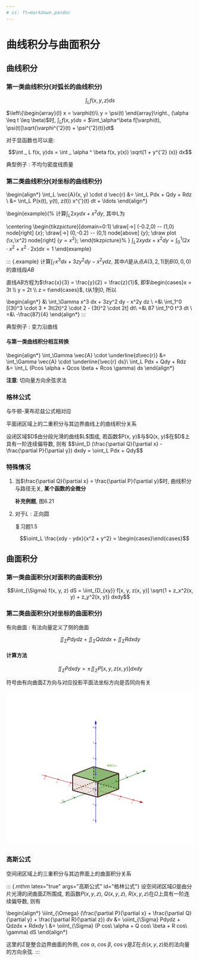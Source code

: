 ```yaml
---
# vi: ft=markdown.pandoc
---
```


# 曲线积分与曲面积分

## 曲线积分

### 第一类曲线积分(对弧长的曲线积分)

$$\int_L f(x, y, z) ds$$

$\left\{\begin{array}{l} x = \varphi(t)\\ y = \psi(t) \end{array}\right., (\alpha \leq t \leq \beta)$时, $\int_L f(x, y) ds$ = $\int_\alpha^\beta f[\varphi(t), \psi(t)]\sqrt{\varphi^{'2}(t) + \psi^{'2}(t)}dt$

对于显函数也可以是:

$$\int _ L f(x, y)ds = \int _ \alpha ^ \beta f(x, y(x)) \sqrt{1 + y^{'2} (x)} dx$$

典型例子
: 不均匀密度线质量

### 第二类曲线积分(对坐标的曲线积分)

\begin{align*}
\int_L \vec{A}(x, y) \cdot d \vec{r} &= \int_L Pdx + Qdy + Rdz \\
                                     &= \int_L P(x(t), y(t), z(t)) x^{'}(t) dt + \ldots
\end{align*}

\begin{example}{%
计算$\int_L 2xy dx + x^2 dy$, 其中L为

\centering
\begin{tikzpicture}[domain=0:1]
    \draw[->] (-0.2,0) -- (1,0) node[right] {$x$};
    \draw[->] (0,-0.2) -- (0,1) node[above] {$y$};
    \draw plot (\x,\x^2) node[right] {$y = x^2$};
\end{tikzpicture}%
}
$\int_L 2xy dx + x^2 dy = \int_0^1 (2 x \cdot x^2 + x^2 \cdot 2x) dx = 1$
\end{example}

::: {.example}
计算$\int_\Gamma x^3 dx + 3zy^2 dy - x^2y dz$, 其中$\Lambda$是从点$A(3, 2, 1)$到$B(0, 0, 0)$的直线段$AB$

直线$AB$方程为$\frac{x}{3} = \frac{y}{2} = \frac{z}{1}$, 即$\begin{cases}x = 3t \\ y = 2t \\ z = t\end{cases}$, $t$从$1$到$0$, 所以

\begin{align*}
&\ \int_\Gamma x^3 dx + 3zy^2 dy - x^2y dz \\
=&\ \int_1^0 [(3t)^3 \cdot 3 + 3t(2t)^2 \cdot 2 - (3t)^2 \cdot 2t] dt\\
=&\ 87 \int_1^0 t^3 dt \\
=&\ -\frac{87}{4}
\end{align*}
:::

典型例子
: 变力沿曲线

#### 与第一类曲线积分相互转换

\begin{align*}
\int_\Gamma \vec{A} \cdot \underline{d\vec{r}} &= \int_\Gamma \vec{A} \cdot \underline{\vec{r} ds}\\
\int_L Pdx + Qdy + Rdz &= \int_L (Pcos \alpha + Qcos \beta + Rcos \gamma) ds
\end{align*}

**注意**: 切向量方向余弦求法

### 格林公式

与牛顿-莱布尼兹公式相对应

平面闭区域上的二重积分与其边界曲线上的曲线积分关系

<div latex="true" class="mthm" args="格林公式" id="格林公式">
设闭区域$D$由分段光滑的曲线$L$围成, 若函数$P(x, y)$与$Q(x, y)$在$D$上具有一阶连续偏导数, 则有
$$\iint_D (\frac{\partial Q}{\partial x} - \frac{\partial P}{\partial y}) dxdy = \oint_L Pdx + Qdy$$
</div>

### 特殊情况

1. 当$\frac{\partial Q}{\partial x} = \frac{\partial P}{\partial y}$时, 曲线积分与路径无关, **某个函数的全微分**

    **补充例题**, 图6.21

1. 对于$L: \text{正向圆}$

    复习题1.5

    $$\oint_L \frac{xdy - ydx}{x^2 + y^2} = \begin{cases}\end{cases}$$

## 曲面积分

### 第一类曲面积分(对面积的曲面积分)

$$\iint_{\Sigma} f(x, y, z) dS = \iint_{D_{xy}} f[x, y, z(x, y)] \sqrt{1 + z_x^2(x, y) + z_y^2(x, y)} dxdy$$

### 第二类曲面积分(对坐标的曲面积分)

有向曲面
: 有法向量定义了侧的曲面

$$\iint_\Sigma P dydz + \iint_\Sigma Q dzdx + \iint_\Sigma R dxdy$$

#### 计算方法

$$\iint_\Sigma P dxdy = \pm \iint_\Sigma P[x, y, z(x, y)] dxdy$$

符号由有向曲面$\Sigma$方向与对应投影平面法坐标方向是否同向有关

![](./image/11-curve-integration/surface-integration-1.png)

### 高斯公式

空间闭区域上的三重积分与其边界面上的曲面积分关系

::: {.mthm latex="true" args="高斯公式" id="格林公式"}
设空间闭区域$\Omega$是由分片光滑的闭曲面$\Sigma$所围成, 若函数$P(x, y, z)$, $Q(x, y, z)$, $R(x, y, z)$在$\Omega$上具有一阶连续偏导数, 则有

\begin{align*}
      \iiint_{\Omega} (\frac{\partial P}{\partial x} + \frac{\partial Q}{\partial y} + \frac{\partial R}{\partial z}) dv &= \oiint_{\Sigma} Pdydz + Qdzdx + Rdxdy \\
                                                                                                                         &= \oiint_{\Sigma} (P cos\ \alpha + Q cos\ \beta + R cos\ \gamma) dS
\end{align*}

这里的$\Sigma$是整合边界曲面的外侧, $cos\ \alpha$, $cos\ \beta$, $cos\ \gamma$是$\Sigma$在点$(x, y, z)$处的法向量的方向余弦.
:::
